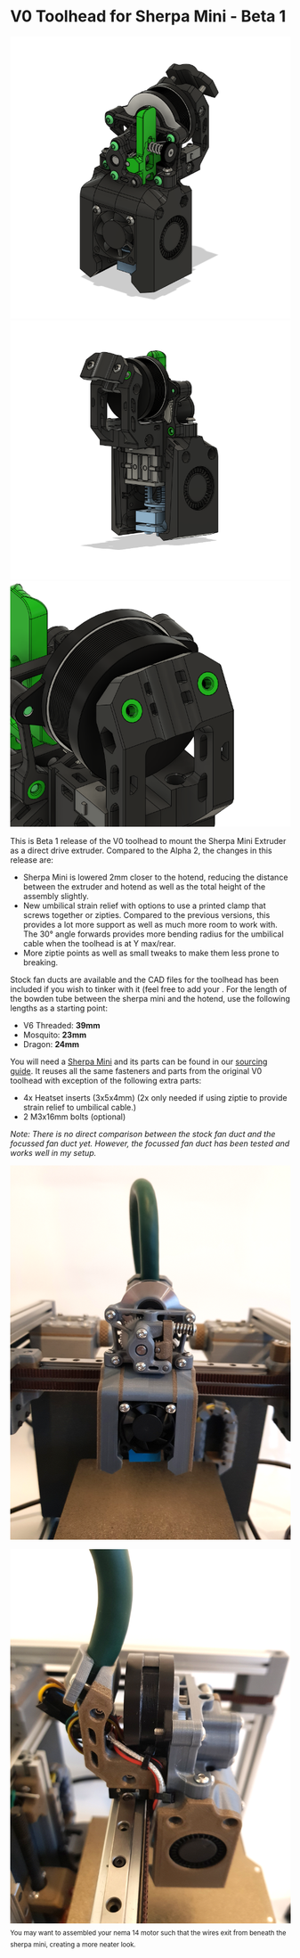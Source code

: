 # V0 Toolhead for Sherpa Mini - Beta 1

![V0 Toolhead Front](./Images/front.png)
![V0 Toolhead Rear](./Images/rear.png)
![Umbilical strain relief](./Images/ziptie_strain_relief.png)

This is Beta 1 release of the V0 toolhead to mount the Sherpa Mini Extruder as a direct drive extruder. Compared to the Alpha 2, the changes in this release are:

- Sherpa Mini is lowered 2mm closer to the hotend, reducing the distance between the extruder and hotend as well as the total height of the assembly slightly.
- New umbilical strain relief with options to use a printed clamp that screws together or zipties. Compared to the previous versions, this provides a lot more support as well as much more room to work with. The 30° angle forwards provides more bending radius for the umbilical cable when the toolhead is at Y max/rear.
- More ziptie points as well as small tweaks to make them less prone to breaking.

Stock fan ducts are available and the CAD files for the toolhead has been included if you wish to tinker with it (feel free to add your . For the length of the bowden tube between the sherpa mini and the hotend, use the following lengths as a starting point:

- V6 Threaded: **39mm**
- Mosquito: **23mm**
- Dragon: **24mm**

You will need a [Sherpa Mini](https://github.com/Annex-Engineering/Sherpa_Mini-Extruder) and its parts can be found in our [sourcing guide](https://docs.google.com/spreadsheets/d/1O3eyVuQ6M4F03MJSDs4Z71_XyNjXL5HFTZr1jsaAtRc/htmlview#). It reuses all the same fasteners and parts from the original V0 toolhead with exception of the following extra parts:

- 4x Heatset inserts (3x5x4mm) (2x only needed if using ziptie to provide strain relief to umbilical cable.)
- 2 M3x16mm bolts (optional)

*Note: There is no direct comparison between the stock fan duct and the focussed fan duct yet. However, the focussed fan duct has been tested and works well in my setup.*

![Front Picture](./Images/assembled_toolhead_front.png)

![Side Picture](./Images/assembled_toolhead_side.png)
<sub>You may want to assembled your nema 14 motor such that the wires exit from beneath the sherpa mini, creating a more neater look. </sub>